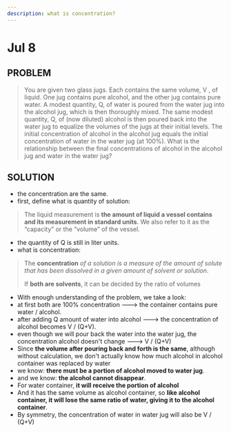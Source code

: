 ```yaml
---
description: what is concentration?
---
```


# Jul 8

## PROBLEM

> You are given two glass jugs. Each contains the same volume, V , of liquid. One jug contains pure alcohol, and the other jug contains pure water. A modest quantity, Q, of water is poured from the water jug into the alcohol jug, which is then thoroughly mixed. The same modest quantity, Q, of (now diluted) alcohol is then poured back into the water jug to equalize the volumes of the jugs at their initial levels. The initial concentration of alcohol in the alcohol jug equals the initial concentration of water in the water jug (at 100%). What is the relationship between the final concentrations of alcohol in the alcohol jug and water in the water jug?
>
>



## SOLUTION

* the concentration are the same.
* first, define what is quantity of solution:

> The liquid measurement is **the amount of liquid a vessel contains and its measurement in standard units**. We also refer to it as the “capacity” or the “volume” of the vessel.

* the quantity of Q is still in liter units.
* what is concentration:

> The **concentration** _of a solution is a measure of the amount of solute that has been dissolved in a given amount of solvent or solution_.
>
> If **both are solvents**, it can be decided by the ratio of volumes

* With enough understanding of the problem, we take a look:
* at first both are 100% concentration ---> the container contains pure water / alcohol.
* &#x20;after adding Q amount of water into alcohol ---> the concentration of alcohol becomes V / (Q+V).&#x20;
* even though we will pour back the water into the water jug, the concentration alcohol doesn't change ---> V / (Q+V)
* Since **the volume after pouring back and forth is the same**, although without calculation, we don't actually know how much alcohol in alcohol container was replaced by water
* we know: **there must be a portion of alcohol moved to water jug**.&#x20;
* and we know: **the alcohol cannot disappear**.
* For water container, **it will receive the portion of alcohol**&#x20;
* And it has the same volume as alcohol container, so **like alcohol container, it will lose the same ratio of water, giving it to the alcohol container**.
* By symmetry, the concentration of water in water jug will also be V / (Q+V)



